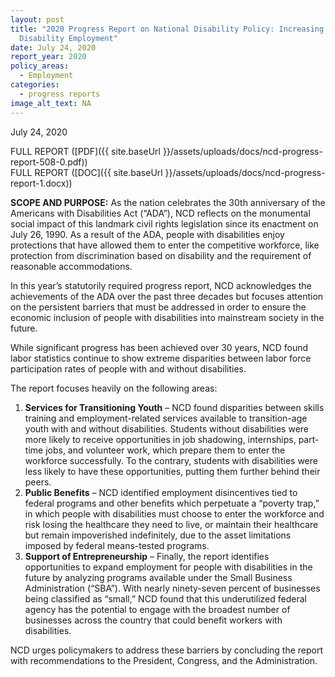 ```yaml
---
layout: post
title: "2020 Progress Report on National Disability Policy: Increasing
  Disability Employment"
date: July 24, 2020
report_year: 2020
policy_areas:
  - Employment
categories:
  - progress reports
image_alt_text: NA
---
```

July 24, 2020

FULL REPORT ([PDF]({{ site.baseUrl }}/assets/uploads/docs/ncd-progress-report-508-0.pdf))\
FULL REPORT ([DOC]({{ site.baseUrl }}/assets/uploads/docs/ncd-progress-report-1.docx))

**SCOPE AND PURPOSE:** As the nation celebrates the 30th anniversary of the Americans with Disabilities Act (“ADA”), NCD reflects on the monumental social impact of this landmark civil rights legislation since its enactment on July 26, 1990. As a result of the ADA, people with disabilities enjoy protections that have allowed them to enter the competitive workforce, like protection from discrimination based on disability and the requirement of reasonable accommodations.

In this year’s statutorily required progress report, NCD acknowledges the achievements of the ADA over the past three decades but focuses attention on the persistent barriers that must be addressed in order to ensure the economic inclusion of people with disabilities into mainstream society in the future.

While significant progress has been achieved over 30 years, NCD found labor statistics continue to show extreme disparities between labor force participation rates of people with and without disabilities.

The report focuses heavily on the following areas:

1. **Services for Transitioning Youth** – NCD found disparities between skills training and employment-related services available to transition-age youth with and without disabilities. Students without disabilities were more likely to receive opportunities in job shadowing, internships, part-time jobs, and volunteer work, which prepare them to enter the workforce successfully. To the contrary, students with disabilities were less likely to have these opportunities, putting them further behind their peers. 
2. **Public Benefits** – NCD identified employment disincentives tied to federal programs and other benefits which perpetuate a “poverty trap,” in which people with disabilities must choose to enter the workforce and risk losing the healthcare they need to live, or maintain their healthcare but remain impoverished indefinitely, due to the asset limitations imposed by federal means-tested programs. 
3. **Support of Entrepreneurship** – Finally, the report identifies opportunities to expand employment for people with disabilities in the future by analyzing programs available under the Small Business Administration (“SBA”). With nearly ninety-seven percent of businesses being classified as “small,” NCD found that this underutilized federal agency has the potential to engage with the broadest number of businesses across the country that could benefit workers with disabilities.

NCD urges policymakers to address these barriers by concluding the report with recommendations to the President, Congress, and the Administration.